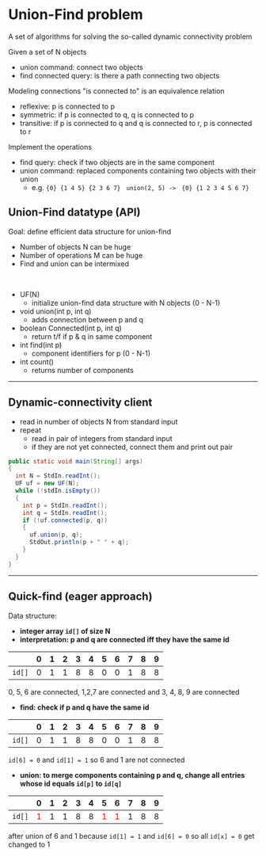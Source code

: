 # Union-Find problem

A set of algorithms for solving the so-called dynamic connectivity problem

Given a set of N objects

- union command: connect two objects
- find connected query: is there a path connecting two objects

Modeling connections
"is connected to" is an equivalence relation

- reflexive: p is connected to p
- symmetric: if p is connected to q, q is connected to p
- transitive: if p is connected to q and q is connected to r, p is connected to r

Implement the operations

- find query: check if two objects are in the same component
- union command: replaced components containing two objects with their union
  - e.g. `{0} {1 4 5} {2 3 6 7}` &nbsp; `union(2, 5) ->` &nbsp; `{0} {1 2 3 4 5 6 7}`

## Union-Find datatype (API)

Goal: define efficient data structure for union-find

- Number of objects N can be huge
- Number of operations M can be huge
- Find and union can be intermixed

<br>

- UF(N)
  - initialize union-find data structure with N objects (0 - N-1)
- void union(int p, int q)
  - adds connection between p and q
- boolean Connected(int p, int q)
  - return t/f if p & q in same component
- int find(int p)
  - component identifiers for p (0 - N-1)
- int count()
  - returns number of components

---

## Dynamic-connectivity client

- read in number of objects N from standard input
- repeat
  - read in pair of integers from standard input
  - if they are not yet connected, connect them and print out pair

```java
public static void main(String[] args)
{
  int N = StdIn.readInt();
  UF uf = new UF(N);
  while (!stdIn.isEmpty())
  {
    int p = StdIn.readInt();
    int q = StdIn.readInt();
    if (!uf.connected(p, q))
    {
      uf.union(p, q);
      StdOut.println(p + " " + q);
    }
  }
}
```

---

## Quick-find (eager approach)

Data structure:

- **integer array `id[]` of size N**
- **interpretation: p and q are connected iff they have the same id**

|        | 0   | 1   | 2   | 3   | 4   | 5   | 6   | 7   | 8   | 9   |
| ------ | --- | --- | --- | --- | --- | --- | --- | --- | --- | --- |
| `id[]` | 0   | 1   | 1   | 8   | 8   | 0   | 0   | 1   | 8   | 8   |

0, 5, 6 are connected, 1,2,7 are connected and 3, 4, 8, 9 are connected

- **find: check if p and q have the same id**

|        | 0   | 1   | 2   | 3   | 4   | 5   | 6   | 7   | 8   | 9   |
| ------ | --- | --- | --- | --- | --- | --- | --- | --- | --- | --- |
| `id[]` | 0   | 1   | 1   | 8   | 8   | 0   | 0   | 1   | 8   | 8   |

`id[6] = 0` and `id[1] = 1` so 6 and 1 are not connected

- **union: to merge components containing p and q, change all entries whose id equals `id[p]` to `id[q]`**

|        | 0                   | 1   | 2   | 3   | 4   | 5                   | 6                   | 7   | 8   | 9   |
| ------ | ------------------- | --- | --- | --- | --- | ------------------- | ------------------- | --- | --- | --- |
| `id[]` | <font color="red">1 | 1   | 1   | 8   | 8   | <font color="red">1 | <font color="red">1 | 1   | 8   | 8   |

after union of 6 and 1 because `id[1] = 1` and `id[6] = 0` so all `id[x] = 0` get changed to 1
